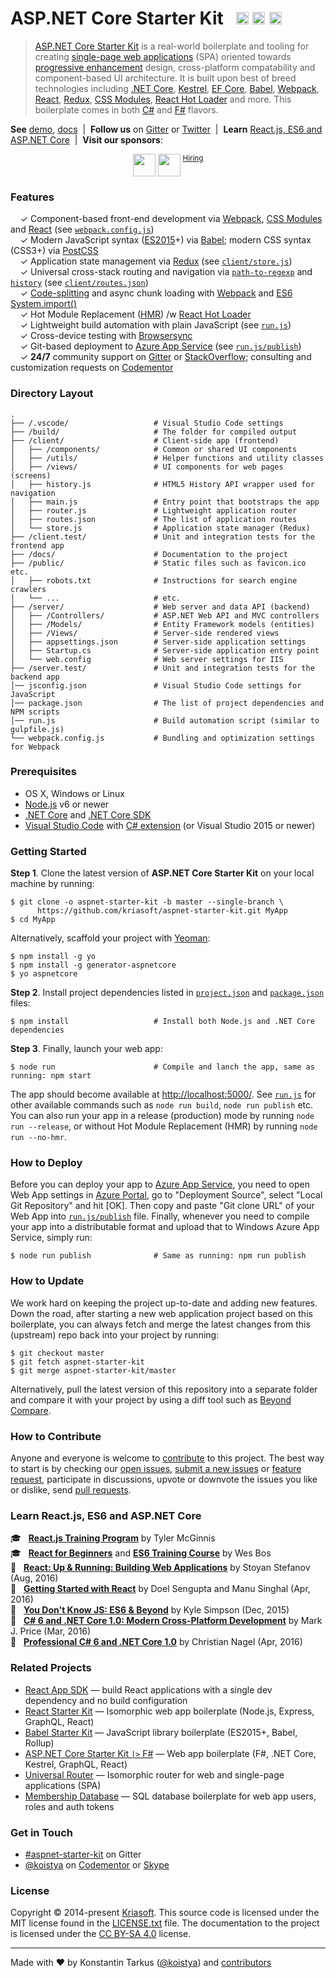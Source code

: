 # ASP.NET Core Starter Kit &nbsp; <a href="https://github.com/kriasoft/aspnet-starter-kit/stargazers"><img src="https://img.shields.io/github/stars/kriasoft/aspnet-starter-kit.svg?style=social&label=Star&maxAge=3600" alt="" height="20"></a> <a href="https://twitter.com/dotnetreact"><img src="https://img.shields.io/twitter/follow/dotnetreact.svg?style=social&label=Follow&maxAge=3600" alt="" height="20"></a> <a href="https://gitter.im/kriasoft/aspnet-starter-kit"><img src="https://img.shields.io/badge/chat-online-green.svg?style=social&logo=data%3Aimage%2Fpng%3Bbase64%2CiVBORw0KGgoAAAANSUhEUgAAAA4AAAAOCAQAAAC1QeVaAAAABGdBTUEAALGPC%2FxhBQAAACBjSFJNAAB6JgAAgIQAAPoAAACA6AAAdTAAAOpgAAA6mAAAF3CculE8AAAAAmJLR0QA%2F4ePzL8AAAAJcEhZcwAADE4AAAxOAX93jCMAAAAHdElNRQfgCQEGNCoLIPKlAAAA00lEQVQY023QsSuEcRjA8c%2BPy%2BJwkzt1R%2FEPqNuUkpDB33DFbjNYFFYzZSV%2FgfWKySiLxUBew7HoOpLjrZ%2Fh7erwfp%2FxMzw9T5A1ZkbZt8Sjrr6Grbvw4l3HgzPzBnpUcqgr9s2zhpDhrq9fFEVP6hkm%2FyiK9qFgQl5VC9oFLbUcTKyYzd%2BZWHalS8nRH25p2JbqwLgbUerDm3snVm1pi04LgjlTXh1rKkqVbVoy5NxOULUh1XQtWtRQN6ri05pLQu8bCIoqpu25c2Ak5F45aFLN7Q%2BBul12FZqKDAAAACV0RVh0ZGF0ZTpjcmVhdGUAMjAxNi0wOS0wMVQwNjo1Mjo0Mi0wNDowMOcKwTgAAAAldEVYdGRhdGU6bW9kaWZ5ADIwMTYtMDktMDFUMDY6NTI6NDItMDQ6MDCWV3mEAAAAGXRFWHRTb2Z0d2FyZQB3d3cuaW5rc2NhcGUub3Jnm%2B48GgAAAABJRU5ErkJggg%3D%3D&maxAge=86400" alt="" height="20"></a>

> [ASP.NET Core Starter Kit](https://github.com/kriasoft/aspnet-starter-kit) is a real-world
> boilerplate and tooling for creating [single-page web applications](https://en.wikipedia.org/wiki/Single-page_application)
> (SPA) oriented towards [progressive enhancement](https://en.wikipedia.org/wiki/Progressive_enhancement)
> design, cross-platform compatability and component-based UI architecture. It is built upon best of
> breed technologies including [.NET Core](https://dot.net/core), [Kestrel](https://github.com/aspnet/KestrelHttpServer),
> [EF Core](https://ef.readthedocs.io/en/latest/), [Babel](http://babeljs.io/), [Webpack](https://webpack.github.io/),
> [React](https://facebook.github.io/react), [Redux](http://redux.js.org/), [CSS Modules](https://github.com/css-modules/css-modules),
> [React Hot Loader](http://gaearon.github.io/react-hot-loader/) and more. This boilerplate comes in
> both [C#](https://github.com/kriasoft/aspnet-starter-kit) and [F#](https://github.com/kriasoft/fsharp-starter-kit) flavors.

**See** [demo](https://aspnet-core.azurewebsites.net), [docs](docs) &nbsp;|&nbsp; **Follow us** on
[Gitter](https://gitter.im/kriasoft/aspnet-starter-kit) or [Twitter](https://twitter.com/dotnetreact)
&nbsp;|&nbsp; **Learn** [React.js, ES6 and ASP.NET Core](#learn-reactjs-es6-and-aspnet-core)
&nbsp;|&nbsp; **Visit our sponsors**:

<p align="center" align="top">
  <a href="https://rollbar.com/?utm_source=reactstartkit(github)&amp;utm_medium=link&amp;utm_campaign=reactstartkit(github)"><img src="https://koistya.github.io/files/rollbar-362x72.png" height="36" align="top" /></a>
  <a href="https://x-team.com/hire-react-developers/?utm_source=reactstarterkit&utm_medium=github-link&utm_campaign=reactstarterkit-june"><img src="https://koistya.github.io/files/xteam-255x72.png" height="36" align="top" /></a>
  <sup><a href="https://x-team.com/join/?utm_source=reactstarterkit&utm_medium=github-link&utm_campaign=reactstarterkit-june">Hiring</a></sup>
</p>


### Features

&nbsp; &nbsp; ✓ Component-based front-end development via [Webpack](https://webpack.github.io/), [CSS Modules](https://github.com/css-modules/css-modules) and [React](https://facebook.github.io/react) (see [`webpack.config.js`](webpack.config.js))<br>
&nbsp; &nbsp; ✓ Modern JavaScript syntax ([ES2015](http://babeljs.io/docs/learn-es2015/)+) via [Babel](http://babeljs.io/); modern CSS syntax (CSS3+) via [PostCSS](https://github.com/postcss/postcss)<br>
&nbsp; &nbsp; ✓ Application state management via [Redux](http://redux.js.org/) (see [`client/store.js`](client/store.js))<br>
&nbsp; &nbsp; ✓ Universal cross-stack routing and navigation via [`path-to-regexp`](https://github.com/pillarjs/path-to-regexp) and [`history`](https://github.com/ReactJSTraining/history) (see [`client/routes.json`](client/routes.json))<br>
&nbsp; &nbsp; ✓ [Code-splitting](https://github.com/webpack/docs/wiki/code-splitting) and async chunk loading with [Webpack](https://webpack.github.io/) and [ES6 System.import()](http://www.2ality.com/2014/09/es6-modules-final.html)<br>
&nbsp; &nbsp; ✓ Hot Module Replacement ([HMR](https://webpack.github.io/docs/hot-module-replacement.html)) /w [React Hot Loader](http://gaearon.github.io/react-hot-loader/)<br>
&nbsp; &nbsp; ✓ Lightweight build automation with plain JavaScript (see [`run.js`](run.js))<br>
&nbsp; &nbsp; ✓ Cross-device testing with [Browsersync](https://browsersync.io/)<br>
&nbsp; &nbsp; ✓ Git-based deployment to [Azure App Service](https://azure.microsoft.com/services/app-service/) (see [`run.js/publish`](run.js))<br>
&nbsp; &nbsp; ✓ **24/7** community support on [Gitter](https://gitter.im/kriasoft/aspnet-starter-kit) or [StackOverflow](http://stackoverflow.com/questions/tagged/aspnet-starter-kit); consulting and customization requests on [Codementor](https://www.codementor.io/koistya)<br>


### Directory Layout

```shell
.
├── /.vscode/                   # Visual Studio Code settings
├── /build/                     # The folder for compiled output
├── /client/                    # Client-side app (frontend)
│   ├── /components/            # Common or shared UI components
│   ├── /utils/                 # Helper functions and utility classes
│   ├── /views/                 # UI components for web pages (screens)
│   ├── history.js              # HTML5 History API wrapper used for navigation
│   ├── main.js                 # Entry point that bootstraps the app
│   ├── router.js               # Lightweight application router
│   ├── routes.json             # The list of application routes
│   └── store.js                # Application state manager (Redux)
├── /client.test/               # Unit and integration tests for the frontend app
├── /docs/                      # Documentation to the project
├── /public/                    # Static files such as favicon.ico etc.
│   ├── robots.txt              # Instructions for search engine crawlers
│   └── ...                     # etc.
├── /server/                    # Web server and data API (backend)
│   ├── /Controllers/           # ASP.NET Web API and MVC controllers
│   ├── /Models/                # Entity Framework models (entities)
│   ├── /Views/                 # Server-side rendered views
│   ├── appsettings.json        # Server-side application settings
│   ├── Startup.cs              # Server-side application entry point
│   └── web.config              # Web server settings for IIS
├── /server.test/               # Unit and integration tests for the backend app
│── jsconfig.json               # Visual Studio Code settings for JavaScript
│── package.json                # The list of project dependencies and NPM scripts
│── run.js                      # Build automation script (similar to gulpfile.js)
└── webpack.config.js           # Bundling and optimization settings for Webpack
```


### Prerequisites

* OS X, Windows or Linux
* [Node.js](https://nodejs.org) v6 or newer
* [.NET Core](https://www.microsoft.com/net/core) and [.NET Core SDK](https://www.microsoft.com/net/core)
* [Visual Studio Code](https://code.visualstudio.com/) with [C# extension](https://github.com/OmniSharp/omnisharp-vscode) (or Visual Studio 2015 or newer)


### Getting Started

**Step 1**. Clone the latest version of **ASP.NET Core Starter Kit** on your local machine by running:

```shell
$ git clone -o aspnet-starter-kit -b master --single-branch \
      https://github.com/kriasoft/aspnet-starter-kit.git MyApp
$ cd MyApp
```

Alternatively, scaffold your project with [Yeoman](http://yeoman.io/):

```shell
$ npm install -g yo
$ npm install -g generator-aspnetcore
$ yo aspnetcore
```

**Step 2**. Install project dependencies listed in [`project.json`](server/project.json) and
[`package.json`](package.json) files: 

```shell
$ npm install                   # Install both Node.js and .NET Core dependencies
```

**Step 3**. Finally, launch your web app:

```shell
$ node run                      # Compile and lanch the app, same as running: npm start
```

The app should become available at [http://localhost:5000/](http://localhost:5000/).
See [`run.js`](run.js) for other available commands such as `node run build`, `node run publish` etc.
You can also run your app in a release (production) mode by running `node run --release`, or without
Hot Module Replacement (HMR) by running `node run --no-hmr`.


### How to Deploy

Before you can deploy your app to [Azure App Service](https://azure.microsoft.com/services/app-service/),
you need to open Web App settings in [Azure Portal](https://portal.azure.com/), go to "Deployment
Source", select "Local Git Repository" and hit [OK]. Then copy and paste "Git clone URL" of your
Web App into [`run.js/publish`](run.js) file. Finally, whenever you need to compile your
app into a distributable format and upload that to Windows Azure App Service, simply run:

```shell
$ node run publish              # Same as running: npm run publish
```

### How to Update

We work hard on keeping the project up-to-date and adding new features. Down the road, after
starting a new web application project based on this boilerplate, you can always fetch and merge
the latest changes from this (upstream) repo back into your project by running:

```shell
$ git checkout master
$ git fetch aspnet-starter-kit
$ git merge aspnet-starter-kit/master 
```

Alternatively, pull the latest version of this repository into a separate folder and compare it with
your project by using a diff tool such as [Beyond Compare](http://www.scootersoftware.com/).


### How to Contribute

Anyone and everyone is welcome to [contribute](CONTRIBUTING.md) to this project. The best way to
start is by checking our [open issues](https://github.com/kriasoft/aspnet-starter-kit/issues),
[submit a new issues](https://github.com/kriasoft/aspnet-starter-kit/issues/new?labels=bug) or
[feature request](https://github.com/kriasoft/aspnet-starter-kit/issues/new?labels=enhancement),
participate in discussions, upvote or downvote the issues you like or dislike, send [pull
requests](CONTRIBUTING.md#pull-requests).


### Learn React.js, ES6 and ASP.NET Core

:mortar_board: &nbsp; **[React.js Training Program](http://www.reactjsprogram.com/?asdf=36750_q0pu0tfa)** by Tyler McGinnis<br>
:mortar_board: &nbsp; **[React for Beginners](https://reactforbeginners.com/friend/konstantin)** and **[ES6 Training Course](https://es6.io/friend/konstantin)** by Wes Bos<br>
:green_book: &nbsp; **[React: Up & Running: Building Web Applications](http://amzn.to/2bBkZs1)** by Stoyan Stefanov (Aug, 2016)<br>
:green_book: &nbsp; **[Getting Started with React](http://amzn.to/2beVRI9)** by Doel Sengupta and Manu Singhal (Apr, 2016)<br>
:green_book: &nbsp; **[You Don't Know JS: ES6 & Beyond](http://amzn.to/2bFzlqe)** by Kyle Simpson (Dec, 2015)<br>
:green_book: &nbsp; **[C# 6 and .NET Core 1.0: Modern Cross-Platform Development](http://amzn.to/2beV5uS)** by Mark J. Price (Mar, 2016)<br>
:green_book: &nbsp; **[Professional C# 6 and .NET Core 1.0](http://amzn.to/2bhILsn)** by Christian Nagel (Apr, 2016)<br>


### Related Projects

* [React App SDK](https://github.com/kriasoft/react-app) — build React applications with a single dev dependency and no build configuration
* [React Starter Kit](https://github.com/kriasoft/react-starter-kit) — Isomorphic web app boilerplate (Node.js, Express, GraphQL, React)
* [Babel Starter Kit](https://github.com/kriasoft/babel-starter-kit) — JavaScript library boilerplate (ES2015+, Babel, Rollup)
* [ASP.NET Core Starter Kit `|>` F#](https://github.com/kriasoft/fsharp-starter-kit) — Web app boilerplate (F#, .NET Core, Kestrel, GraphQL, React)
* [Universal Router](https://github.com/kriasoft/universal-router) — Isomorphic router for web and single-page applications (SPA)
* [Membership Database](https://github.com/membership/membership.db) — SQL database boilerplate for web app users, roles and auth tokens


### Get in Touch

* [#aspnet-starter-kit](https://gitter.im/kriasoft/aspnet-starter-kit) on Gitter
* [@koistya](https://twitter.com/koistya) on [Codementor](https://www.codementor.io/koistya)
  or [Skype](http://hatscripts.com/addskype?koistya)


### License

Copyright © 2014-present [Kriasoft](https://kriasoft.com). This source code is licensed under the MIT
license found in the [LICENSE.txt](https://github.com/kriasoft/react-starter-kit/blob/master/LICENSE.txt)
file. The documentation to the project is licensed under the [CC BY-SA 4.0](http://creativecommons.org/licenses/by-sa/4.0/)
license.


---
Made with ♥ by Konstantin Tarkus ([@koistya](https://twitter.com/koistya)) and [contributors](https://github.com/kriasoft/aspnet-starter-kit/graphs/contributors)
